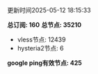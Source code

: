 更新时间2025-05-12 18:15:33

**总订阅: 160**
**总节点: 35210**
- vless节点: 12439
- hysteria2节点: 6

**google ping有效节点: 425**
